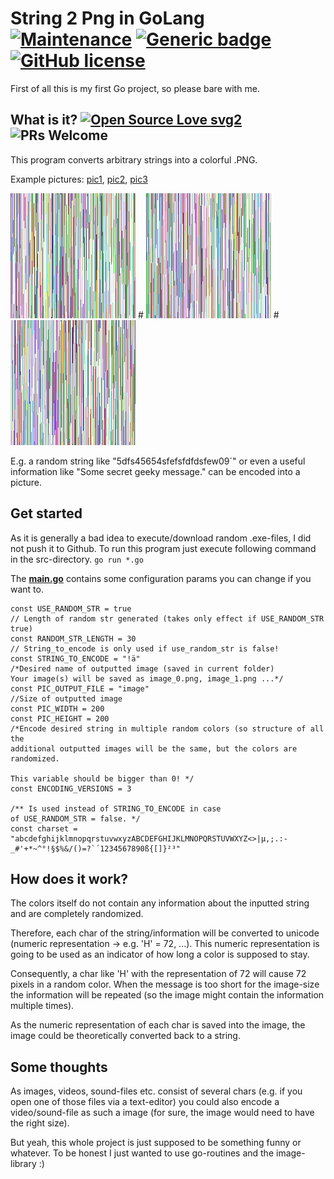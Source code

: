 # String 2 Png in GoLang [![Maintenance](https://img.shields.io/badge/Maintained%3F-no-red.svg)](https://GitHub.com/wsdt/GoLang_StringToPng/graphs/commit-activity) [![Generic badge](https://img.shields.io/badge/In-GO-BLUE.svg)](https://golang.org/) [![GitHub license](https://img.shields.io/github/license/wsdt/GoLang_StringToPng.svg)](https://github.com/wsdt/GoLang_StringToPng/blob/master/LICENSE)
First of all this is my first Go project, so please bare with me. 

## What is it? [![Open Source Love svg2](https://badges.frapsoft.com/os/v2/open-source.svg?v=103)](https://github.com/ellerbrock/open-source-badges/) ![PRs Welcome](https://img.shields.io/badge/PRs-welcome-brightgreen.svg?style=flat-square)
This program converts arbitrary strings into a colorful .PNG. 

Example pictures: [pic1](https://github.com/wsdt/GoLang_StringToPng/blob/master/image_0.png), [pic2](https://github.com/wsdt/GoLang_StringToPng/blob/master/image_1.png), 
[pic3](https://github.com/wsdt/GoLang_StringToPng/blob/master/image_2.png)

![alt text](https://github.com/wsdt/GoLang_StringToPng/blob/master/image_0.png "Example image") #
![alt text](https://github.com/wsdt/GoLang_StringToPng/blob/master/image_1.png "Example image") #
![alt text](https://github.com/wsdt/GoLang_StringToPng/blob/master/image_2.png "Example image")


E.g. a random string like "5dfs45654sfefsfdfdsfew09´" or even a useful information like "Some secret geeky message." can be encoded into a picture. 

## Get started
As it is generally a bad idea to execute/download random .exe-files, I did not push it to Github. To run this program just execute following command in the src-directory. 
```go run *.go```

The **[main.go](https://github.com/wsdt/GoLang_StringToPng/blob/master/src/main.go)** contains some configuration params you can change if you want to. 
```
const USE_RANDOM_STR = true
// Length of random str generated (takes only effect if USE_RANDOM_STR true)
const RANDOM_STR_LENGTH = 30
// String_to_encode is only used if use_random_str is false!
const STRING_TO_ENCODE = "!ä"
/*Desired name of outputted image (saved in current folder)
Your image(s) will be saved as image_0.png, image_1.png ...*/
const PIC_OUTPUT_FILE = "image"
//Size of outputted image
const PIC_WIDTH = 200
const PIC_HEIGHT = 200
/*Encode desired string in multiple random colors (so structure of all the
additional outputted images will be the same, but the colors are randomized.

This variable should be bigger than 0! */
const ENCODING_VERSIONS = 3

/** Is used instead of STRING_TO_ENCODE in case
of USE_RANDOM_STR = false. */
const charset = "abcdefghijklmnopqrstuvwxyzABCDEFGHIJKLMNOPQRSTUVWXYZ<>|µ,;.:-_#'+*~^°!§$%&/()=?`´1234567890ß{[]}²³"
```

## How does it work?
The colors itself do not contain any information about the inputted string and are completely randomized. 

Therefore, each char of the string/information will be converted to unicode (numeric representation -> e.g. 'H' = 72, ...). This numeric representation is going to be used as an indicator of how long a color is supposed to stay. 

Consequently, a char like 'H' with the representation of 72 will cause 72 pixels in a random color. When the message is too short for the image-size the information will be repeated (so the image might contain the information multiple times). 

As the numeric representation of each char is saved into the image, the image could be theoretically converted back to a string. 

## Some thoughts
As images, videos, sound-files etc. consist of several chars (e.g. if you open one of those files via a text-editor) you could also encode a video/sound-file as such a image (for sure, the image would need to have the right size). 

But yeah, this whole project is just supposed to be something funny or whatever. To be honest I just wanted to use go-routines and the image-library :)
